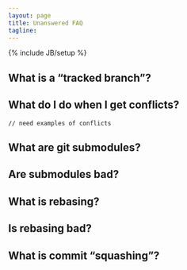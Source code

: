 ```yaml
---
layout: page
title: Unanswered FAQ
tagline: 
---
```

{% include JB/setup %}

## What is a “tracked branch”?

## What do I do when I get conflicts?

```
// need examples of conflicts
```

## What are git submodules?

## Are submodules bad?

## What is rebasing?

## Is rebasing bad?

## What is commit “squashing”?

